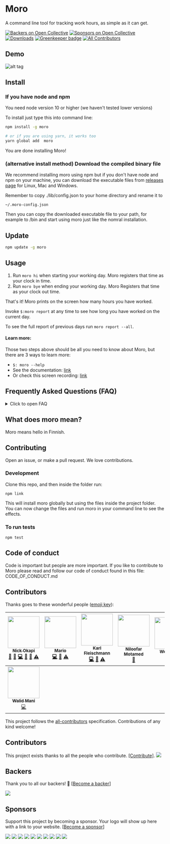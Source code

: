 # Moro

A command line tool for tracking work hours, as simple as it can get.

[![Backers on Open Collective](https://opencollective.com/moro/backers/badge.svg)](#backers) [![Sponsors on Open Collective](https://opencollective.com/moro/sponsors/badge.svg)](#sponsors)  [![Downloads](https://img.shields.io/npm/dt/moro.svg)](https://npmjs.org/moro)
[![Greenkeeper badge](https://badges.greenkeeper.io/albacoretuna/moro.svg)](https://greenkeeper.io/) 
[![All Contributors](https://img.shields.io/badge/all_contributors-8-orange.svg?style=flat-square)](#contributors)

## Demo
![alt tag](https://user-images.githubusercontent.com/7697632/29446360-80950010-83f4-11e7-945f-9212fa6738ce.gif)


## Install

### If you have node and npm

You need node version 10 or higher (we haven't tested lower versions)

To install just type this into command line:

```bash
npm install -g moro

# or if you are using yarn, it works too
yarn global add  moro
```

You are done installing Moro!

### (alternative install method) Download the compiled binary file
We recommend installing moro using npm but if you don't have node and npm on your machine, you can download the executable files from [releases page](https://github.com/albacoretuna/moro/releases) for Linux, Mac and Windows.

Remember to copy ./lib/config.json to your home directory and rename it to

```
~/.moro-config.json
```

Then you can copy the downloaded executable file to your path, for example to /bin and start using moro just like the nomral installation. 


## Update
```bash
npm update -g moro
```

## Usage

1. Run `moro hi` when starting your working day. Moro registers that time as your clock in time.
2. Run `moro bye` when ending your working day. Moro Registers that time as your clock out time.

That's it! Moro prints on the screen how many hours you have worked.

Invoke `$:moro report` at any time to see how long you have worked on the current day.

To see the full report of previous days run `moro report --all`.


#### Learn more:
Those two steps above should be all you need to know about Moro, but there are 3 ways to learn more:

  * `$: moro --help`
  * See the documentation: [link](https://github.com/albacoretuna/moro/blob/master/DOCUMENTATION.md)
  * Or check this screen recording: [link](https://asciinema.org/a/106792)

## Frequently Asked Questions (FAQ)

<details>
<summary>Click to open FAQ</summary>

Q: I forgot to run moro in the morning, so my clock in time is not saved. Can I adjust it now?
A: yes!  for example, if you started work at 09:30 run `$: moro hi 09:30`

</details>

## What does moro mean?
Moro means hello in Finnish.

## Contributing
Open an issue, or make a pull request. We love contributions.

### Development
Clone this repo, and then inside the folder run:

```
npm link
```

This will install moro globally but using the files inside the project folder. You can now change the files and run moro in your command line to see the effects.

### To run tests

```
npm test
```


## Code of conduct
Code is important but people are more important. If you like to contribute to Moro please read and follow our code of conduct found in this file: CODE_OF_CONDUCT.md


## Contributors

Thanks goes to these wonderful people ([emoji key](https://github.com/kentcdodds/all-contributors#emoji-key)):

<!-- ALL-CONTRIBUTORS-LIST:START - Do not remove or modify this section -->
<!-- prettier-ignore -->
| [<img src="https://avatars2.githubusercontent.com/u/7697632?v=3" width="100px;"/><br /><sub><b>Nick Okapi</b></sub>](http://omid.fi)<br />[💬](#question-albacoretuna "Answering Questions") [🐛](https://github.com/albacoretuna/moro/issues?q=author%3Aalbacoretuna "Bug reports") [💻](https://github.com/albacoretuna/moro/commits?author=albacoretuna "Code") [📖](https://github.com/albacoretuna/moro/commits?author=albacoretuna "Documentation") [👀](#review-albacoretuna "Reviewed Pull Requests") [⚠️](https://github.com/albacoretuna/moro/commits?author=albacoretuna "Tests") | [<img src="https://avatars2.githubusercontent.com/u/4089975?v=3" width="100px;"/><br /><sub><b>Mario</b></sub>](https://github.com/mario-s)<br />[💻](https://github.com/albacoretuna/moro/commits?author=mario-s "Code") [📖](https://github.com/albacoretuna/moro/commits?author=mario-s "Documentation") [⚠️](https://github.com/albacoretuna/moro/commits?author=mario-s "Tests") | [<img src="https://avatars2.githubusercontent.com/u/2211050?v=3" width="100px;"/><br /><sub><b>Karl Fleischmann</b></sub>](https://twitter.com/fleischie28)<br />[💻](https://github.com/albacoretuna/moro/commits?author=fleischie "Code") [📖](https://github.com/albacoretuna/moro/commits?author=fleischie "Documentation") [⚠️](https://github.com/albacoretuna/moro/commits?author=fleischie "Tests") | [<img src="https://avatars0.githubusercontent.com/u/12087554?v=3" width="100px;"/><br /><sub><b>Niloofar Motamed</b></sub>](https://niloofarmotamed.com)<br />[📖](https://github.com/albacoretuna/moro/commits?author=niloomotita "Documentation") | [<img src="https://avatars1.githubusercontent.com/u/5592940?v=3" width="100px;"/><br /><sub><b>Wolf-Rost</b></sub>](https://github.com/Wolf-Rost)<br />[📖](https://github.com/albacoretuna/moro/commits?author=Wolf-Rost "Documentation") | [<img src="https://avatars0.githubusercontent.com/u/2776719?v=3" width="100px;"/><br /><sub><b>Henri Koski</b></sub>](https://github.com/heppu)<br />[📖](https://github.com/albacoretuna/moro/commits?author=heppu "Documentation") | [<img src="https://avatars2.githubusercontent.com/u/6113341?v=3" width="100px;"/><br /><sub><b>Olavi Haapala</b></sub>](https://twitter.com/0lpeh)<br />[📖](https://github.com/albacoretuna/moro/commits?author=olpeh "Documentation") [🐛](https://github.com/albacoretuna/moro/issues?q=author%3Aolpeh "Bug reports") |
| :---: | :---: | :---: | :---: | :---: | :---: | :---: |
| [<img src="https://avatars1.githubusercontent.com/u/15911342?v=4" width="100px;"/><br /><sub><b>Walid Mani</b></sub>](https://github.com/Flouss)<br />[💻](https://github.com/albacoretuna/moro/commits?author=Flouss "Code") |
<!-- ALL-CONTRIBUTORS-LIST:END -->

This project follows the [all-contributors](https://github.com/kentcdodds/all-contributors) specification. Contributions of any kind welcome!

## Contributors

This project exists thanks to all the people who contribute. [[Contribute]](CONTRIBUTING.md).
<a href="graphs/contributors"><img src="https://opencollective.com/moro/contributors.svg?width=890" /></a>


## Backers

Thank you to all our backers! 🙏 [[Become a backer](https://opencollective.com/moro#backer)]

<a href="https://opencollective.com/moro#backers" target="_blank"><img src="https://opencollective.com/moro/backers.svg?width=890"></a>


## Sponsors

Support this project by becoming a sponsor. Your logo will show up here with a link to your website. [[Become a sponsor](https://opencollective.com/moro#sponsor)]

<a href="https://opencollective.com/moro/sponsor/0/website" target="_blank"><img src="https://opencollective.com/moro/sponsor/0/avatar.svg"></a>
<a href="https://opencollective.com/moro/sponsor/1/website" target="_blank"><img src="https://opencollective.com/moro/sponsor/1/avatar.svg"></a>
<a href="https://opencollective.com/moro/sponsor/2/website" target="_blank"><img src="https://opencollective.com/moro/sponsor/2/avatar.svg"></a>
<a href="https://opencollective.com/moro/sponsor/3/website" target="_blank"><img src="https://opencollective.com/moro/sponsor/3/avatar.svg"></a>
<a href="https://opencollective.com/moro/sponsor/4/website" target="_blank"><img src="https://opencollective.com/moro/sponsor/4/avatar.svg"></a>
<a href="https://opencollective.com/moro/sponsor/5/website" target="_blank"><img src="https://opencollective.com/moro/sponsor/5/avatar.svg"></a>
<a href="https://opencollective.com/moro/sponsor/6/website" target="_blank"><img src="https://opencollective.com/moro/sponsor/6/avatar.svg"></a>
<a href="https://opencollective.com/moro/sponsor/7/website" target="_blank"><img src="https://opencollective.com/moro/sponsor/7/avatar.svg"></a>
<a href="https://opencollective.com/moro/sponsor/8/website" target="_blank"><img src="https://opencollective.com/moro/sponsor/8/avatar.svg"></a>
<a href="https://opencollective.com/moro/sponsor/9/website" target="_blank"><img src="https://opencollective.com/moro/sponsor/9/avatar.svg"></a>


